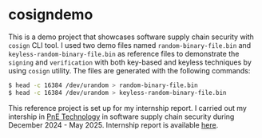 # cosigndemo

This is a demo project that showcases software supply chain security with `cosign` CLI tool. I used two demo files named `random-binary-file.bin` and `keyless-random-binary-file.bin` as reference files to demonstrate the `signing` and `verification` with both key-based and keyless techniques by using `cosign` utility. The files are generated with the following commands:

```bash
$ head -c 16384 /dev/urandom > random-binary-file.bin
$ head -c 16384 /dev/urandom > keyless-random-binary-file.bin
```

This reference project is set up for my internship report. I carried out my intership in [PnE Technology](https://pnetechnology.com/) in software supply chain security during December 2024 - May 2025. Internship report is available [here](./report/internship.md). 
